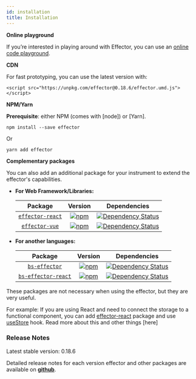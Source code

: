 ```yaml
---
id: installation
title: Installation
---
```

**Online playground**

If you’re interested in playing around with Effector, you can use an [online code playground](https://effector.now.sh/try).

**CDN**

For fast prototyping, you can use the latest version with:

```
<script src="https://unpkg.com/effector@0.18.6/effector.umd.js"></script>
```

**NPM/Yarn**

**Prerequisite**: either NPM (comes with [node]) or [Yarn].

    npm install --save effector

Or

    yarn add effector

**Complementary packages**

You can also add an additional package for your instrument to extend the effector's capabilities.


* __For Web Framework/Libraries:__

  |                                           Package                                            |                                                       Version                                                       |                                                                             Dependencies                                                                             |
  | :------------------------------------------------------------------------------------------: | :-----------------------------------------------------------------------------------------------------------------: | :------------------------------------------------------------------------------------------------------------------------------------------------------------------: |
  | [`effector-react`](https://github.com/zerobias/effector/tree/master/packages/effector-react) | [![npm](https://img.shields.io/npm/v/effector-react.svg?maxAge=3600)](https://www.npmjs.com/package/effector-react) | [![Dependency Status](https://david-dm.org/zerobias/effector.svg?path=packages/effector-react)](https://david-dm.org/zerobias/effector?path=packages/effector-react) |
  |   [`effector-vue`](https://github.com/zerobias/effector/tree/master/packages/effector-vue)   |   [![npm](https://img.shields.io/npm/v/effector-vue.svg?maxAge=3600)](https://www.npmjs.com/package/effector-vue)   |   [![Dependency Status](https://david-dm.org/zerobias/effector.svg?path=packages/effector-vue)](https://david-dm.org/zerobias/effector?path=packages/effector-vue)   |
* __For another languages:__

  |                                              Package                                               |                                                          Version                                                          |                                                                                Dependencies                                                                                |
  | :------------------------------------------------------------------------------------------------: | :-----------------------------------------------------------------------------------------------------------------------: | :------------------------------------------------------------------------------------------------------------------------------------------------------------------------: |
  |       [`bs-effector`](https://github.com/zerobias/effector/tree/master/packages/bs-effector)       |       [![npm](https://img.shields.io/npm/v/bs-effector.svg?maxAge=3600)](https://www.npmjs.com/package/bs-effector)       |       [![Dependency Status](https://david-dm.org/zerobias/effector.svg?path=packages/bs-effector)](https://david-dm.org/zerobias/effector?path=packages/bs-effector)       |
  | [`bs-effector-react`](https://github.com/zerobias/effector/tree/master/packages/bs-effector-react) | [![npm](https://img.shields.io/npm/v/bs-effector-react.svg?maxAge=3600)](https://www.npmjs.com/package/bs-effector-react) | [![Dependency Status](https://david-dm.org/zerobias/effector.svg?path=packages/bs-effector-react)](https://david-dm.org/zerobias/effector?path=packages/bs-effector-react) |

These packages are not necessary when using the effector, but they are very useful.

For example: If you are using React and need to connect the storage to a functional component, you can add [effector-react]() package and use [useStore]() hook. Read more about this and other things [here]

### **Release Notes**

Latest stable version: 0.18.6

Detailed release notes for each version effector and other packages are available on [**github**](https://github.com/zerobias/effector/releases).